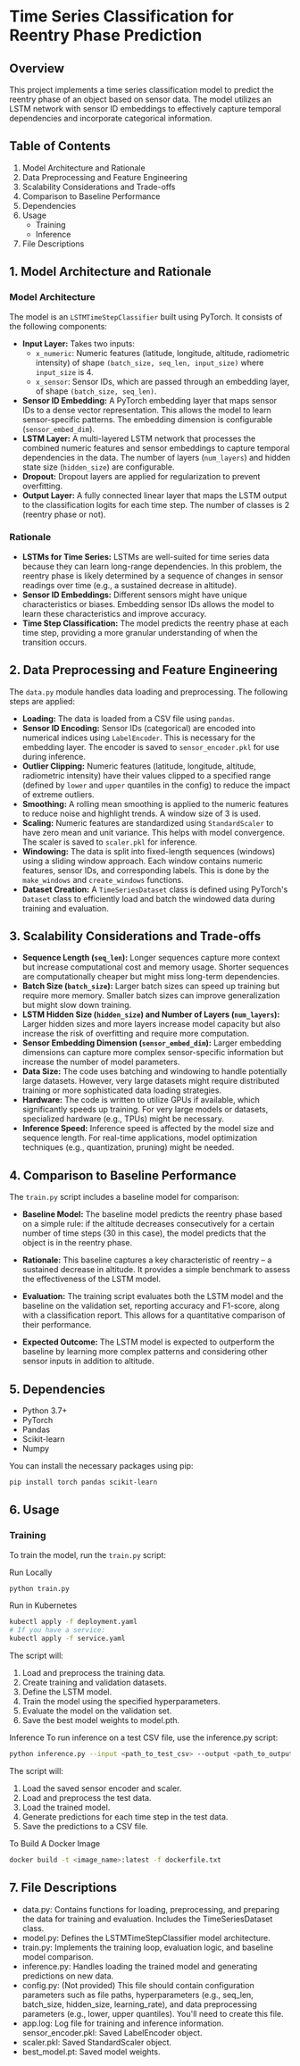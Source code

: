 # Time Series Classification for Reentry Phase Prediction

## Overview

This project implements a time series classification model to predict the reentry phase of an object based on sensor data. The model utilizes an LSTM network with sensor ID embeddings to effectively capture temporal dependencies and incorporate categorical information.

## Table of Contents

1.  Model Architecture and Rationale
2.  Data Preprocessing and Feature Engineering
3.  Scalability Considerations and Trade-offs
4.  Comparison to Baseline Performance
5.  Dependencies
6.  Usage
    - Training
    - Inference
7.  File Descriptions

## 1. Model Architecture and Rationale

### Model Architecture

The model is an `LSTMTimeStepClassifier` built using PyTorch. It consists of the following components:

- **Input Layer:** Takes two inputs:
  - `x_numeric`: Numeric features (latitude, longitude, altitude, radiometric intensity) of shape `(batch_size, seq_len, input_size)` where `input_size` is 4.
  - `x_sensor`: Sensor IDs, which are passed through an embedding layer, of shape `(batch_size, seq_len)`.
- **Sensor ID Embedding:** A PyTorch embedding layer that maps sensor IDs to a dense vector representation. This allows the model to learn sensor-specific patterns. The embedding dimension is configurable (`sensor_embed_dim`).
- **LSTM Layer:** A multi-layered LSTM network that processes the combined numeric features and sensor embeddings to capture temporal dependencies in the data. The number of layers (`num_layers`) and hidden state size (`hidden_size`) are configurable.
- **Dropout:** Dropout layers are applied for regularization to prevent overfitting.
- **Output Layer:** A fully connected linear layer that maps the LSTM output to the classification logits for each time step. The number of classes is 2 (reentry phase or not).

### Rationale

- **LSTMs for Time Series:** LSTMs are well-suited for time series data because they can learn long-range dependencies. In this problem, the reentry phase is likely determined by a sequence of changes in sensor readings over time (e.g., a sustained decrease in altitude).
- **Sensor ID Embeddings:** Different sensors might have unique characteristics or biases. Embedding sensor IDs allows the model to learn these characteristics and improve accuracy.
- **Time Step Classification:** The model predicts the reentry phase at each time step, providing a more granular understanding of when the transition occurs.

## 2. Data Preprocessing and Feature Engineering

The `data.py` module handles data loading and preprocessing. The following steps are applied:

- **Loading:** The data is loaded from a CSV file using `pandas`.
- **Sensor ID Encoding:** Sensor IDs (categorical) are encoded into numerical indices using `LabelEncoder`. This is necessary for the embedding layer. The encoder is saved to `sensor_encoder.pkl` for use during inference.
- **Outlier Clipping:** Numeric features (latitude, longitude, altitude, radiometric intensity) have their values clipped to a specified range (defined by `lower` and `upper` quantiles in the config) to reduce the impact of extreme outliers.
- **Smoothing:** A rolling mean smoothing is applied to the numeric features to reduce noise and highlight trends. A window size of 3 is used.
- **Scaling:** Numeric features are standardized using `StandardScaler` to have zero mean and unit variance. This helps with model convergence. The scaler is saved to `scaler.pkl` for inference.
- **Windowing:** The data is split into fixed-length sequences (windows) using a sliding window approach. Each window contains numeric features, sensor IDs, and corresponding labels. This is done by the `make_windows` and `create_windows` functions.
- **Dataset Creation:** A `TimeSeriesDataset` class is defined using PyTorch's `Dataset` class to efficiently load and batch the windowed data during training and evaluation.

## 3. Scalability Considerations and Trade-offs

- **Sequence Length (`seq_len`):** Longer sequences capture more context but increase computational cost and memory usage. Shorter sequences are computationally cheaper but might miss long-term dependencies.
- **Batch Size (`batch_size`):** Larger batch sizes can speed up training but require more memory. Smaller batch sizes can improve generalization but might slow down training.
- **LSTM Hidden Size (`hidden_size`) and Number of Layers (`num_layers`):** Larger hidden sizes and more layers increase model capacity but also increase the risk of overfitting and require more computation.
- **Sensor Embedding Dimension (`sensor_embed_dim`):** Larger embedding dimensions can capture more complex sensor-specific information but increase the number of model parameters.
- **Data Size:** The code uses batching and windowing to handle potentially large datasets. However, very large datasets might require distributed training or more sophisticated data loading strategies.
- **Hardware:** The code is written to utilize GPUs if available, which significantly speeds up training. For very large models or datasets, specialized hardware (e.g., TPUs) might be necessary.
- **Inference Speed:** Inference speed is affected by the model size and sequence length. For real-time applications, model optimization techniques (e.g., quantization, pruning) might be needed.

## 4. Comparison to Baseline Performance

The `train.py` script includes a baseline model for comparison:

- **Baseline Model:** The baseline model predicts the reentry phase based on a simple rule: if the altitude decreases consecutively for a certain number of time steps (30 in this case), the model predicts that the object is in the reentry phase.

- **Rationale:** This baseline captures a key characteristic of reentry – a sustained decrease in altitude. It provides a simple benchmark to assess the effectiveness of the LSTM model.

- **Evaluation:** The training script evaluates both the LSTM model and the baseline on the validation set, reporting accuracy and F1-score, along with a classification report. This allows for a quantitative comparison of their performance.

- **Expected Outcome:** The LSTM model is expected to outperform the baseline by learning more complex patterns and considering other sensor inputs in addition to altitude.

## 5. Dependencies

- Python 3.7+
- PyTorch
- Pandas
- Scikit-learn
- Numpy

You can install the necessary packages using pip:

```bash
pip install torch pandas scikit-learn
```

## 6. Usage

### Training

To train the model, run the `train.py` script:

Run Locally

```bash
python train.py
```

Run in Kubernetes

```bash
kubectl apply -f deployment.yaml
# If you have a service:
kubectl apply -f service.yaml
```

The script will:

1. Load and preprocess the training data.
2. Create training and validation datasets.
3. Define the LSTM model.
4. Train the model using the specified hyperparameters.
5. Evaluate the model on the validation set.
6. Save the best model weights to model.pth.

Inference
To run inference on a test CSV file, use the inference.py script:

```bash
python inference.py --input <path_to_test_csv> --output <path_to_output_csv>
```

The script will:

1. Load the saved sensor encoder and scaler.
2. Load and preprocess the test data.
3. Load the trained model.
4. Generate predictions for each time step in the test data.
5. Save the predictions to a CSV file.

To Build A Docker Image

```bash
docker build -t <image_name>:latest -f dockerfile.txt
```

## 7. File Descriptions

- data.py: Contains functions for loading, preprocessing, and preparing the data for training and evaluation. Includes the TimeSeriesDataset class.
- model.py: Defines the LSTMTimeStepClassifier model architecture.
- train.py: Implements the training loop, evaluation logic, and baseline model comparison.
- inference.py: Handles loading the trained model and generating predictions on new data.
- config.py: (Not provided) This file should contain configuration parameters such as file paths, hyperparameters (e.g., seq_len, batch_size, hidden_size, learning_rate), and data preprocessing parameters (e.g., lower, upper quantiles). You'll need to create this file.
- app.log: Log file for training and inference information.
  sensor_encoder.pkl: Saved LabelEncoder object.
- scaler.pkl: Saved StandardScaler object.
- best_model.pt: Saved model weights.
